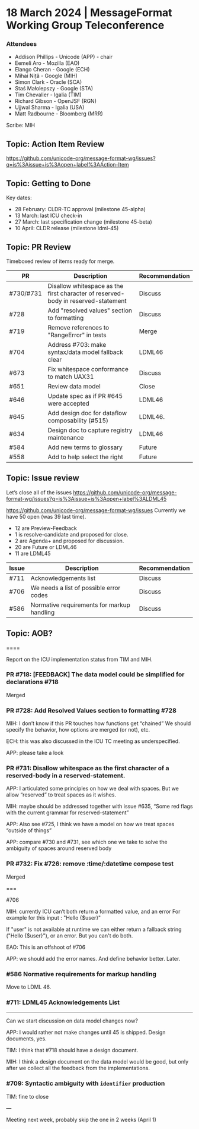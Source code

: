 # 18 March 2024 | MessageFormat Working Group Teleconference

### Attendees
- Addison Phillips - Unicode (APP) - chair
- Eemeli Aro - Mozilla (EAO)
- Elango Cheran - Google (ECH)
- Mihai Niță - Google (MIH)
- Simon Clark - Oracle (SCA)
- Staś Małolepszy - Google (STA)
- Tim Chevalier - Igalia (TIM)
- Richard Gibson - OpenJSF (RGN)
- Ujjwal Sharma - Igalia (USA)
- Matt Radbourne - Bloomberg (MRR)

Scribe: MIH
## Topic: Action Item Review
https://github.com/unicode-org/message-format-wg/issues?q=is%3Aissue+is%3Aopen+label%3AAction-Item

## Topic: Getting to Done

Key dates:
- 28 February: CLDR-TC approval (milestone 45-alpha)
- 13 March: last ICU check-in
- 27 March: last specification change (milestone 45-beta)
- 10 April: CLDR release (milestone ldml-45)




## Topic: PR Review
Timeboxed review of items ready for merge.

| PR   | Description                                                                        | Recommendation |
|------|------------------------------------------------------------------------------------|----------------|
| #730/#731 | Disallow whitespace as the first character of reserved-body in reserved-statement | Discuss    |
| #728 | Add "resolved values" section to formatting                                        | Discuss        |
| #719 | Remove references to "RangeError" in tests                                         | Merge          |
| #704 | Address #703: make syntax/data model fallback clear                                | LDML46         |
| #673 | Fix whitespace conformance to match UAX31                                          | Discuss        |
| #651 | Review data model                                                                  | Close          |
| #646 | Update spec as if PR #645 were accepted                                            | LDML46         |
| #645 | Add design doc for dataflow composability (#515)                                   | LDML46.        |
| #634 | Design doc to capture registry maintenance                                         | LDML46         |
| #584 | Add new terms to glossary                                                          | Future         |
| #558 | Add <when> to help select the right <match>                                        | Future         |

## Topic: Issue review
Let’s close all of the issues
https://github.com/unicode-org/message-format-wg/issues?q=is%3Aissue+is%3Aopen+label%3ALDML45

https://github.com/unicode-org/message-format-wg/issues
Currently we have 50 open (was 39 last time).
- 12 are Preview-Feedback
- 1 is resolve-candidate and proposed for close.
- 2 are Agenda+ and proposed for discussion.
- 20 are Future or LDML46
- 11 are LDML45


| Issue | Description                                                             | Recommendation |
|-------|-------------------------------------------------------------------------|----------------|
| #711  | Acknowledgements list                                                   | Discuss        |
| #706  | We needs a list of possible error codes                                 | Discuss        |
| #586  | Normative requirements for markup handling                              | Discuss        |


## Topic: AOB?

====

Report on the ICU implementation status from TIM and MIH.


### PR #718: [FEEDBACK] The data model could be simplified for declarations #718

Merged

### PR #728: Add Resolved Values section to formatting #728

MIH: I don’t know if this PR touches how functions get “chained”
We should specify the behavior, how options are merged (or not), etc.

ECH: this was also discussed in the ICU TC meeting as underspecified.

APP: please take a look

### PR #731: Disallow whitespace as the first character of a reserved-body in a reserved-statement.

APP: I articulated some principles on how we deal with spaces. But we allow “reserved” to treat spaces as it wishes.

MIH: maybe should be addressed together with issue #635, “Some red flags with the current grammar for reserved-statement”

APP: Also see #725, I think we have a model on how we treat spaces “outside of things”

APP: compare #730 and #731, see which one we take to solve the ambiguity of spaces around reserved body

### PR #732: Fix #726: remove :time/:datetime compose test

Merged

===

#706


MIH: currently ICU can’t both return a formatted value, and an error
For example for this input : "Hello {$user}"

If "user" is not available at runtime we can either return a fallback string ("Hello {$user}"), or an error.
But you can't do both.

EAO: This is an offshoot of #706

APP: we should add the error names. And define behavior better. Later.

### #586 Normative requirements for markup handling

Move to LDML 46.

### #711: LDML45 Acknowledgements List

---

Can we start discussion on data model changes now?

APP: I would rather not make changes until 45 is shipped. Design documents, yes.

TIM: I think that #718 should have a design document.

MIH: I think a design document on the data model would be good, but only after we collect all the feedback from the implementations.

### #709: Syntactic ambiguity with `identifier` production

TIM: fine to close

—

Meeting next week, probably skip the one in 2 weeks (April 1)



